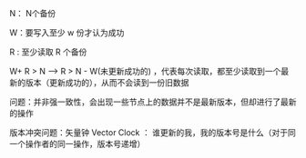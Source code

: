 N： N个备份

W：要写入至少 w 份才认为成功

R : 至少读取 R 个备份

W+ R > N    ——>    R > N - W(未更新成功的) ，代表每次读取，都至少读取到一个最新的版本（更新成功的），从而不会读到一份旧数据

问题：并非强一致性，会出现一些节点上的数据并不是最新版本，但却进行了最新的操作

版本冲突问题：矢量钟 Vector Clock ： 谁更新的我，我的版本号是什么（对于同一个操作者的同一操作，版本号递增）
